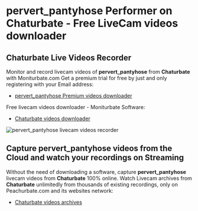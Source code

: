 # pervert_pantyhose Performer on Chaturbate - Free LiveCam videos downloader

## Chaturbate Live Videos Recorder

Monitor and record livecam videos of **pervert_pantyhose** from **Chaturbate** with Moniturbate.com
Get a premium trial for free by just and only registering with your Email address:
* [pervert_pantyhose Premium videos downloader](https://moniturbate.com/request-demo-licence-key.html)

Free livecam videos downloader - Moniturbate Software:
* [Chaturbate videos downloader](https://moniturbate.com/moniturbate-download-software.html)

![pervert_pantyhose livecam videos recorder](https://peachurnet.com/templates/moniturbate-software.png)


## Capture pervert_pantyhose videos from the Cloud and watch your recordings on Streaming

Without the need of downloading a software, capture **pervert_pantyhose** livecam videos from **Chaturbate** 100% online.
Watch Livecam archives from **Chaturbate** unlimitedly from thousands of existing recordings, only on Peachurbate.com and its websites network:
* [Chaturbate videos archives](https://peachurnet.com/)